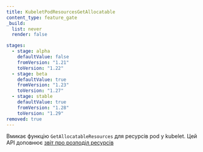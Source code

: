 ```yaml
---
title: KubeletPodResourcesGetAllocatable
content_type: feature_gate
_build:
  list: never
  render: false

stages:
  - stage: alpha 
    defaultValue: false
    fromVersion: "1.21"
    toVersion: "1.22"
  - stage: beta
    defaultValue: true
    fromVersion: "1.23"  
    toVersion: "1.27" 
  - stage: stable
    defaultValue: true
    fromVersion: "1.28" 
    toVersion: "1.29" 
removed: true
---
```

Вмикає функцію `GetAllocatableResources` для ресурсів pod у kubelet. Цей API доповнює [звіт про розподіл ресурсів](/docs/concepts/extend-kubernetes/compute-storage-net/device-plugins/#monitoring-device-plugin-resources)
